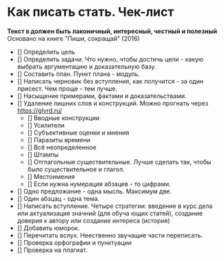  # Как писать стать. Чек-лист
 
 **Текст в должен быть лаконичный, интересный, честный и полезный**
 Основано на книге "Пиши, сокращай" (2016)

- [] Определить цель
- [] Определить задачи.  Что нужно, чтобы достичь цели - какую выбрать аргументацию и доказательную базу.
- [] Составить план.  Пункт плана - модуль.
- [] Написать черновик без вступления, как получится - за один присест. Чем проще - тем лучше.
- [] Насыщение примерами, фактами и доказательствами.
- [] Удаление лишних слов и конструкций. Можно прогнать через https://glvrd.ru/
    - [] Вводные конструкции
    - [] Усилители
    - [] Субъективные оценки и мнения
    - [] Паразиты времени
    - [] Всё неопределенное
    - [] Штампы
    - [] Отглагольные существительные. Лучше сделать так, чтобы было существительное и глагол.
    - [] Местоимения
    - [] Если нужна нумерация абзацев - то цифрами.
- [] Одно предложание - одна мысль. Максимум две.
- [] Один абзцац - одна тема.
- [] Написать вступление. Четыре стратегии: введение в курс дела или актуализация значний (для обуча ющих статей), создание доверия к автору или создание интереса (история)
- [] Добавить юморок.
- [] Перечитать вслух. Неественно звучащие части переписать.
- [] Проверка орфографии и пунктуации
- [] Проверка на плагиат.


